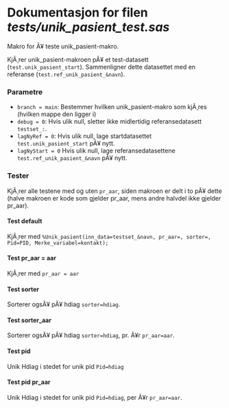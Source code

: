 
# Dokumentasjon for filen *tests/unik_pasient_test.sas*

Makro for Ã¥ teste unik_pasient-makro.

KjÃ¸rer unik_pasient-makroen pÃ¥ et test-datasett (`test.unik_pasient_start`).
Sammenligner dette datasettet med en referanse (`test.ref_unik_pasient_&navn`).

### Parametre

- `branch = main`: Bestemmer hvilken unik_pasient-makro som kjÃ¸res (hvilken mappe den ligger i)
- `debug = 0`: Hvis ulik null, sletter ikke midlertidig referansedatasett `testset_:`.
- `lagNyRef = 0`: Hvis ulik null, lage startdatasettet `test.unik_pasient_start` pÃ¥ nytt.
- `lagNyStart = 0` Hvis ulik null, lage referansedatasettene `test.ref_unik_pasient_&navn` pÃ¥ nytt.

### Tester

KjÃ¸rer alle testene med og uten `pr_aar`, siden makroen er delt i to pÃ¥ dette (halve makroen er kode som gjelder pr_aar, mens andre halvdel ikke gjelder pr_aar).

#### Test default

KjÃ¸rer med `%Unik_pasient(inn_data=testset_&navn, pr_aar=, sorter=, Pid=PID, Merke_variabel=kontakt);`

#### Test pr_aar = aar

KjÃ¸rer med `pr_aar = aar`

#### Test sorter

Sorterer ogsÃ¥ pÃ¥ hdiag `sorter=hdiag`.
#### Test sorter_aar

Sorterer ogsÃ¥ pÃ¥ hdiag `sorter=hdiag`, pr. Ã¥r `pr_aar=aar`.

#### Test pid

Unik Hdiag i stedet for unik pid `Pid=hdiag`

#### Test pid pr_aar

Unik Hdiag i stedet for unik pid `Pid=hdiag`, per Ã¥r `pr_aar=aar`.

